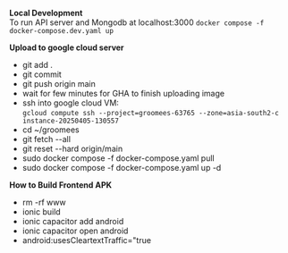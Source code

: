 **Local Development**   
To run API server and Mongodb at localhost:3000 
```docker compose -f docker-compose.dev.yaml up```

**Upload to google cloud server**  
- git add .  
- git commit  
- git push origin main
- wait for few minutes for GHA to finish uploading image
- ssh into google cloud VM:       
```gcloud compute ssh --project=groomees-63765 --zone=asia-south2-c instance-20250405-130557```
- cd ~/groomees
- git fetch --all
- git reset --hard origin/main
- sudo docker compose -f docker-compose.yaml pull
- sudo docker compose -f docker-compose.yaml up -d

**How to Build Frontend APK**  
- rm -rf www
- ionic build
- ionic capacitor add android
- ionic capacitor open android
- android:usesCleartextTraffic="true